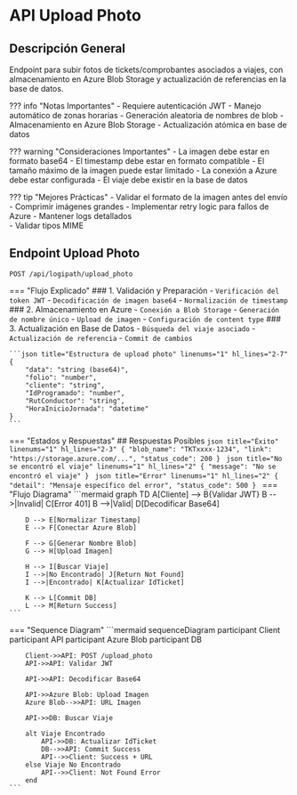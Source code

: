 # API Upload Photo

## Descripción General
Endpoint para subir fotos de tickets/comprobantes asociados a viajes, con almacenamiento en Azure Blob Storage y actualización de referencias en la base de datos.

??? info "Notas Importantes"
    - Requiere autenticación JWT
    - Manejo automático de zonas horarias
    - Generación aleatoria de nombres de blob
    - Almacenamiento en Azure Blob Storage
    - Actualización atómica en base de datos

??? warning "Consideraciones Importantes"
    - La imagen debe estar en formato base64
    - El timestamp debe estar en formato compatible
    - El tamaño máximo de la imagen puede estar limitado
    - La conexión a Azure debe estar configurada
    - El viaje debe existir en la base de datos

??? tip "Mejores Prácticas"
    - Validar el formato de la imagen antes del envío
    - Comprimir imágenes grandes
    - Implementar retry logic para fallos de Azure
    - Mantener logs detallados  
    - Validar tipos MIME

## Endpoint Upload Photo
`POST /api/logipath/upload_photo`


=== "Flujo Explicado"
    ### 1. Validación y Preparación
    - `Verificación del token JWT`
    - `Decodificación de imagen base64`
    - `Normalización de timestamp`
    ### 2. Almacenamiento en Azure
    - `Conexión a Blob Storage`
    - `Generación de nombre único`
    - `Upload de imagen`
    - `Configuración de content type`
    ### 3. Actualización en Base de Datos
    - `Búsqueda del viaje asociado`
    - `Actualización de referencia`
    - `Commit de cambios`
  
    ```json title="Estructura de upload photo" linenums="1" hl_lines="2-7"
    {
        "data": "string (base64)",
        "folio": "number",
        "cliente": "string",
        "IdProgramado": "number",
        "RutConductor": "string",
        "HoraInicioJornada": "datetime"
    }
    ```

=== "Estados y Respuestas"
    ## Respuestas Posibles
    ```json title="Éxito" linenums="1" hl_lines="2-3"
    {
        "blob_name": "TKTxxxx-1234",
        "link": "https://storage.azure.com/...",
        "status_code": 200
    }
    ```
    ```json title="No se encontró el viaje" linenums="1" hl_lines="2"
    {
        "message": "No se encontró el viaje"
    }
    ```
    ```json title="Error" linenums="1" hl_lines="2"
    {
        "detail": "Mensaje específico del error",
        "status_code": 500
    }
    ```
=== "Flujo Diagrama"
    ```mermaid 
    graph TD
        A[Cliente] --> B{Validar JWT}
        B -->|Invalid| C[Error 401]
        B -->|Valid| D[Decodificar Base64]
        
        D --> E[Normalizar Timestamp]
        E --> F[Conectar Azure Blob]
        
        F --> G[Generar Nombre Blob]
        G --> H[Upload Imagen]
        
        H --> I[Buscar Viaje]
        I -->|No Encontrado| J[Return Not Found]
        I -->|Encontrado| K[Actualizar IdTicket]
        
        K --> L[Commit DB]
        L --> M[Return Success]
    ```
=== "Sequence Diagram"
    ```mermaid
    sequenceDiagram
        participant Client
        participant API
        participant Azure Blob
        participant DB
        
        Client->>API: POST /upload_photo
        API->>API: Validar JWT
        
        API->>API: Decodificar Base64
        
        API->>Azure Blob: Upload Imagen
        Azure Blob-->>API: URL Imagen
        
        API->>DB: Buscar Viaje
        
        alt Viaje Encontrado
            API->>DB: Actualizar IdTicket
            DB-->>API: Commit Success
            API-->>Client: Success + URL
        else Viaje No Encontrado
            API-->>Client: Not Found Error
        end
    ```
    
